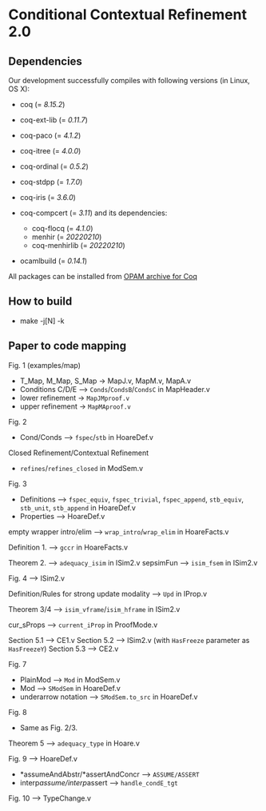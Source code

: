 # Conditional Contextual Refinement 2.0

## Dependencies
Our development successfully compiles with following versions (in Linux, OS X):

- coq (= *8.15.2*)

- coq-ext-lib (= *0.11.7*)
- coq-paco (= *4.1.2*)
- coq-itree (= *4.0.0*)
- coq-ordinal (= *0.5.2*)

- coq-stdpp (= *1.7.0*)
- coq-iris (= *3.6.0*)

- coq-compcert (= *3.11*) and its dependencies:
  + coq-flocq (= *4.1.0*)
  + menhir (= *20220210*)
  + coq-menhirlib (= *20220210*)

- ocamlbuild (= *0.14.1*)

All packages can be installed from [OPAM archive for Coq](https://github.com/coq/opam-coq-archive)

## How to build
- make -j[N] -k

## Paper to code mapping

Fig. 1
(examples/map)
- T_Map, M_Map, S_Map -> MapJ.v, MapM.v, MapA.v
- Conditions C/D/E --> `Conds`/`CondsB`/`CondsC` in MapHeader.v
- lower refinement -> `MapJMproof.v`
- upper refinement -> `MapMAproof.v` 

Fig. 2
- Cond/Conds --> `fspec`/`stb` in HoareDef.v

Closed Refinement/Contextual Refinement
- `refines`/`refines_closed` in ModSem.v

Fig. 3
- Definitions --> `fspec_equiv`, `fspec_trivial`, `fspec_append`, `stb_equiv`, `stb_unit`, `stb_append` in HoareDef.v
- Properties --> HoareDef.v

empty wrapper intro/elim --> `wrap_intro`/`wrap_elim` in HoareFacts.v

Definition 1. --> `gccr` in HoareFacts.v

Theorem 2. --> `adequacy_isim` in ISim2.v
sepsimFun --> `isim_fsem` in ISim2.v

Fig. 4 --> ISim2.v

Definition/Rules for strong update modality --> `Upd` in IProp.v

Theorem 3/4 --> `isim_vframe`/`isim_hframe` in ISim2.v

cur_sProps --> `current_iProp` in ProofMode.v

Section 5.1 --> CE1.v
Section 5.2 --> ISim2.v (with `HasFreeze` parameter as `HasFreezeY`)
Section 5.3 --> CE2.v

Fig. 7
- PlainMod --> `Mod` in ModSem.v
- Mod --> `SModSem` in HoareDef.v
- underarrow notation --> `SModSem.to_src` in HoareDef.v

Fig. 8
- Same as Fig. 2/3.

Theorem 5 --> `adequacy_type` in Hoare.v

Fig. 9 --> HoareDef.v
- *assumeAndAbstr/*assertAndConcr --> `ASSUME/ASSERT`
- interp*assume/interp*assert --> `handle_condE_tgt`

Fig. 10 --> TypeChange.v
